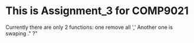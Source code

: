 This is Assignment_3 for COMP9021
============
Currently there are only 2 functions:
one remove all ','
Another one is swaping ." ?"

